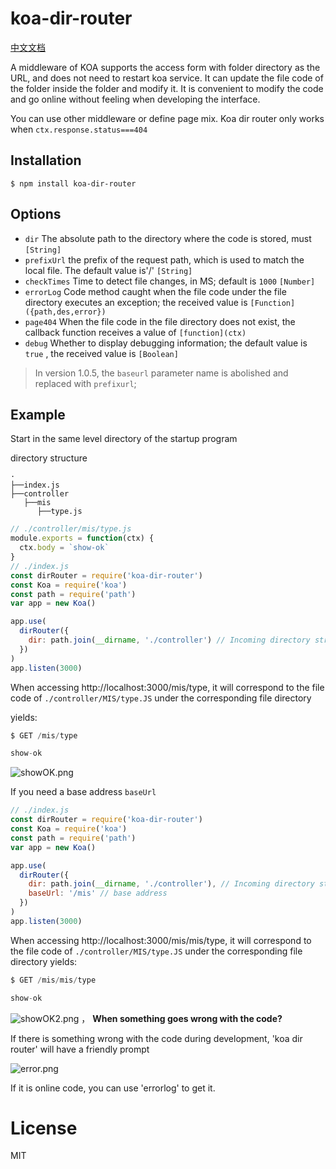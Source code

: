 # koa-dir-router

[中文文档](http://koadirrouter.yamjs.cn/Readme_cn)

A middleware of KOA supports the access form with folder directory as the URL, and does not need to restart koa service. It can update the file code of the folder inside the folder and modify it. It is convenient to modify the code and go online without feeling when developing the interface.

You can use other middleware or define page mix. Koa dir router only works when `ctx.response.status===404`

## Installation

```
$ npm install koa-dir-router
```

## Options

- `dir` The absolute path to the directory where the code is stored, must `[String]`
- `prefixUrl` the prefix of the request path, which is used to match the local file. The default value is'/' `[String]`
- `checkTimes` Time to detect file changes, in MS; default is `1000` `[Number]`
- `errorLog` Code method caught when the file code under the file directory executes an exception; the received value is `[Function]({path,des,error})`
- `page404` When the file code in the file directory does not exist, the callback function receives a value of `[function](ctx)`
- `debug` Whether to display debugging information; the default value is `true` , the received value is `[Boolean]`

> In version 1.0.5, the `baseurl` parameter name is abolished and replaced with `prefixurl`;

## Example

Start in the same level directory of the startup program

directory structure

```
·
├──index.js
├──controller
   ├──mis
      ├──type.js
```

```js
// ./controller/mis/type.js
module.exports = function(ctx) {
  ctx.body = `show-ok`
}
// ./index.js
const dirRouter = require('koa-dir-router')
const Koa = require('koa')
const path = require('path')
var app = new Koa()

app.use(
  dirRouter({
    dir: path.join(__dirname, './controller') // Incoming directory structure to access
  })
)
app.listen(3000)
```

When accessing http://localhost:3000/mis/type, it will correspond to the file code of `./controller/MIS/type.JS` under the corresponding file directory

yields:

```js
$ GET /mis/type

show-ok
```

![showOK.png](https://static.bestsloth.top/showOk.png)

If you need a base address `baseUrl`

```js
// ./index.js
const dirRouter = require('koa-dir-router')
const Koa = require('koa')
const path = require('path')
var app = new Koa()

app.use(
  dirRouter({
    dir: path.join(__dirname, './controller'), // Incoming directory structure to access
    baseUrl: '/mis' // base address
  })
)
app.listen(3000)
```

When accessing http://localhost:3000/mis/mis/type, it will correspond to the file code of `./controller/MIS/type.JS` under the corresponding file directory
yields:

```js
$ GET /mis/mis/type

show-ok
```

![showOK2.png](https://static.bestsloth.top/showOk2.png)
，
**When something goes wrong with the code?**

If there is something wrong with the code during development, 'koa dir router' will have a friendly prompt

![error.png](https://static.bestsloth.top/error.png)

If it is online code, you can use 'errorlog' to get it.

# License

MIT
